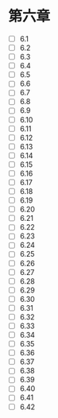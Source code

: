 # 第六章
- [ ] 6.1
- [ ] 6.2
- [ ] 6.3
- [ ] 6.4
- [ ] 6.5
- [ ] 6.6
- [ ] 6.7
- [ ] 6.8
- [ ] 6.9
- [ ] 6.10
- [ ] 6.11
- [ ] 6.12
- [ ] 6.13
- [ ] 6.14
- [ ] 6.15
- [ ] 6.16
- [ ] 6.17
- [ ] 6.18
- [ ] 6.19
- [ ] 6.20
- [ ] 6.21
- [ ] 6.22
- [ ] 6.23
- [ ] 6.24
- [ ] 6.25
- [ ] 6.26
- [ ] 6.27
- [ ] 6.28
- [ ] 6.29
- [ ] 6.30
- [ ] 6.31
- [ ] 6.32
- [ ] 6.33
- [ ] 6.34
- [ ] 6.35
- [ ] 6.36
- [ ] 6.37
- [ ] 6.38
- [ ] 6.39
- [ ] 6.40
- [ ] 6.41
- [ ] 6.42
